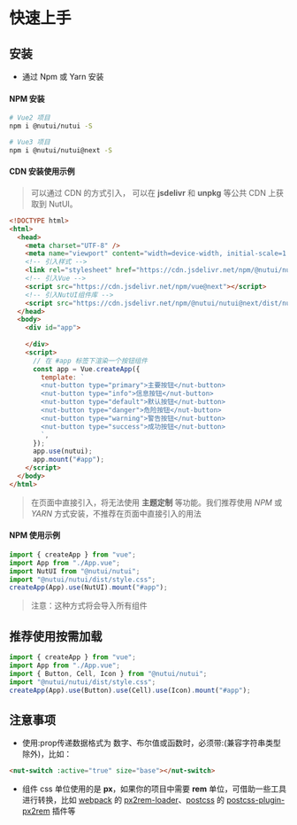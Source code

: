 # 快速上手

## 安装

* 通过 Npm 或 Yarn 安装

#### NPM 安装

```bash
# Vue2 项目
npm i @nutui/nutui -S

# Vue3 项目
npm i @nutui/nutui@next -S
```

#### CDN 安装使用示例

> 可以通过 CDN 的方式引入， 可以在 **jsdelivr** 和 **unpkg** 等公共 CDN 上获取到 NutUI。

```html
<!DOCTYPE html>
<html>
  <head>
    <meta charset="UTF-8" />
    <meta name="viewport" content="width=device-width, initial-scale=1.0" />
    <!-- 引入样式 -->
    <link rel="stylesheet" href="https://cdn.jsdelivr.net/npm/@nutui/nutui@next/dist/style.css" />
    <!-- 引入Vue -->
    <script src="https://cdn.jsdelivr.net/npm/vue@next"></script>
    <!-- 引入NutUI组件库 -->
    <script src="https://cdn.jsdelivr.net/npm/@nutui/nutui@next/dist/nutui.umd.js"></script>
  </head>
  <body>
    <div id="app">
        
    </div>
    <script>
      // 在 #app 标签下渲染一个按钮组件
      const app = Vue.createApp({
        template: `
        <nut-button type="primary">主要按钮</nut-button>
        <nut-button type="info">信息按钮</nut-button>
        <nut-button type="default">默认按钮</nut-button>
        <nut-button type="danger">危险按钮</nut-button>
        <nut-button type="warning">警告按钮</nut-button>
        <nut-button type="success">成功按钮</nut-button>
        `,
      });
      app.use(nutui);
      app.mount("#app");
    </script>
  </body>
</html>
```

> 在页面中直接引入，将无法使用 **主题定制** 等功能。我们推荐使用 *NPM* 或 *YARN* 方式安装，不推荐在页面中直接引入的用法
#### NPM 使用示例

```javascript
import { createApp } from "vue";
import App from "./App.vue";
import NutUI from "@nutui/nutui";
import "@nutui/nutui/dist/style.css";
createApp(App).use(NutUI).mount("#app");
```

> 注意：这种方式将会导入所有组件

## 推荐使用按需加载

```javascript
import { createApp } from "vue";
import App from "./App.vue";
import { Button, Cell, Icon } from "@nutui/nutui";
import "@nutui/nutui/dist/style.css";
createApp(App).use(Button).use(Cell).use(Icon).mount("#app");
```


## 注意事项

- 使用:prop传递数据格式为 数字、布尔值或函数时，必须带:(兼容字符串类型除外)，比如：
```html
<nut-switch :active="true" size="base"></nut-switch>
```

- 组件 css 单位使用的是 **px**，如果你的项目中需要 **rem** 单位，可借助一些工具进行转换，比如 [webpack](https://www.webpackjs.com/) 的 [px2rem-loader](https://www.npmjs.com/package/px2rem-loader)、[postcss](https://github.com/postcss/postcss) 的 [postcss-plugin-px2rem](https://www.npmjs.com/package/postcss-plugin-px2rem) 插件等
